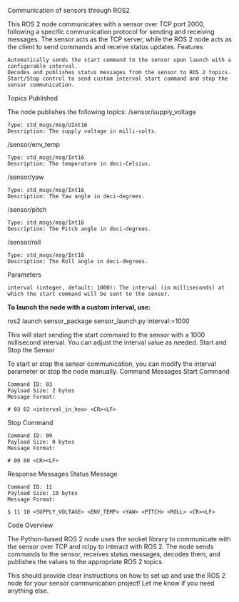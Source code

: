 Communication of sensors through ROS2

This ROS 2 node communicates with a sensor over TCP port 2000, following a specific communication protocol for sending and receiving messages. The sensor acts as the TCP server, while the ROS 2 node acts as the client to send commands and receive status updates.
Features

    Automatically sends the start command to the sensor upon launch with a configurable interval.
    Decodes and publishes status messages from the sensor to ROS 2 topics.
    Start/Stop control to send custom interval start command and stop the sensor communication.

Topics Published

The node publishes the following topics:
/sensor/supply_voltage

    Type: std_msgs/msg/UInt16
    Description: The supply voltage in milli-volts.

/sensor/env_temp

    Type: std_msgs/msg/Int16
    Description: The temperature in deci-Celsius.

/sensor/yaw

    Type: std_msgs/msg/Int16
    Description: The Yaw angle in deci-degrees.

/sensor/pitch

    Type: std_msgs/msg/Int16
    Description: The Pitch angle in deci-degrees.

/sensor/roll

    Type: std_msgs/msg/Int16
    Description: The Roll angle in deci-degrees.

Parameters

    interval (integer, default: 1000): The interval (in milliseconds) at which the start command will be sent to the sensor.


**To launch the node with a custom interval, use:**

ros2 launch sensor_package sensor_launch.py interval:=1000

This will start sending the start command to the sensor with a 1000 millisecond interval. You can adjust the interval value as needed.
Start and Stop the Sensor

To start or stop the sensor communication, you can modify the interval parameter or stop the node manually.
Command Messages
Start Command

    Command ID: 03
    Payload Size: 2 bytes
    Message Format:

    # 03 02 <interval_in_hex> <CR><LF>

Stop Command

    Command ID: 09
    Payload Size: 0 bytes
    Message Format:

    # 09 00 <CR><LF>

Response Messages
Status Message

    Command ID: 11
    Payload Size: 10 bytes
    Message Format:

    $ 11 10 <SUPPLY_VOLTAGE> <ENV_TEMP> <YAW> <PITCH> <ROLL> <CR><LF>

Code Overview

The Python-based ROS 2 node uses the socket library to communicate with the sensor over TCP and rclpy to interact with ROS 2. The node sends commands to the sensor, receives status messages, decodes them, and publishes the values to the appropriate ROS 2 topics.

This should provide clear instructions on how to set up and use the ROS 2 node for your sensor communication project! Let me know if you need anything else.
